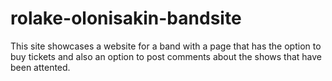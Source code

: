 # rolake-olonisakin-bandsite

This site showcases a website for a band with a page that has the option to buy tickets and also an option to post comments about the shows that have been attented.
